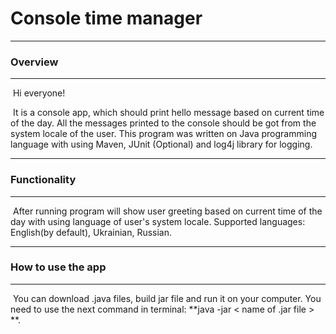 # Console time manager

___

### Overview

___

​      Hi everyone! 

​      It is a console app, which should print hello message based on current time of the day. All the messages printed to the console should be got from the system locale of the user. This program was written on Java programming language with using Maven, JUnit (Optional) and log4j library for logging. 

___

### Functionality

___

​     After running program will show user greeting based on current time of the day with using language of user's system locale. Supported languages: English(by default), Ukrainian, Russian.
___

### How to use the app

___

​     You can download .java files, build jar file and run it on your computer. You need to use the next command in terminal: **java -jar < name of .jar file > **. 
